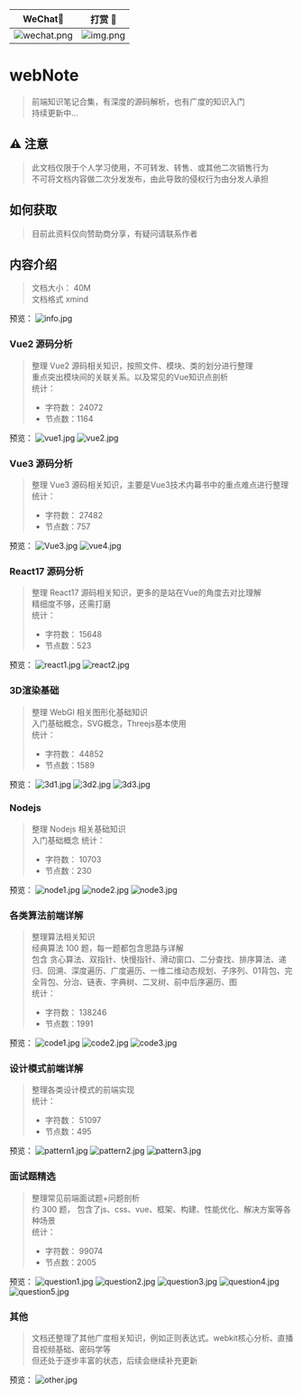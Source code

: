 |                                  WeChat🍻                                  |                                                打赏 :confetti_ball:                                                 | 
|:--------------------------------------------------------------------------:|:-----------------------------------------------------------------------------------------------------------------:| 
| ![wechat.png](https://github.com/Cc-Edit/Cc-Edit/blob/main/src/wechat.png) | ![img.png](https://github.com/Cc-Edit/Cc-Edit/blob/main/src/img.png) |

# webNote
> 前端知识笔记合集，有深度的源码解析，也有广度的知识入门 <br/>
> 持续更新中...

## ⚠️ 注意
> 此文档仅限于个人学习使用，不可转发、转售、或其他二次销售行为 <br/>
> 不可将文档内容做二次分发发布，由此导致的侵权行为由分发人承担

## 如何获取
> 目前此资料仅向赞助商分享，有疑问请联系作者

## 内容介绍
> 文档大小： 40M<br/>
> 文档格式 xmind

预览：
![info.jpg](preview%2Finfo.jpg)

### Vue2 源码分析
> 整理 Vue2 源码相关知识，按照文件、模块、类的划分进行整理 <br/>
> 重点突出模块间的关联关系。以及常见的Vue知识点剖析 <br/>
> 统计：
>  - 字符数： 24072
>  - 节点数：1164

预览：
![vue1.jpg](preview%2Fvue1.jpg)
![vue2.jpg](preview%2Fvue2.jpg)

### Vue3 源码分析
> 整理 Vue3 源码相关知识，主要是Vue3技术内幕书中的重点难点进行整理 <br/>
> 统计：
>  - 字符数： 27482
>  - 节点数：757

预览：
![Vue3.jpg](preview%2FVue3.jpg)
![vue4.jpg](preview%2Fvue4.jpg)

### React17 源码分析
> 整理 React17 源码相关知识，更多的是站在Vue的角度去对比理解 <br/>
> 精细度不够，还需打磨 <br/>
> 统计：
>  - 字符数： 15648
>  - 节点数：523

预览：
![react1.jpg](preview%2Freact1.jpg)
![react2.jpg](preview%2Freact2.jpg)

### 3D渲染基础
> 整理 WebGl 相关图形化基础知识 <br/>
> 入门基础概念，SVG概念，Threejs基本使用 <br/>
> 统计：
>  - 字符数： 44852
>  - 节点数：1589

预览：
![3d1.jpg](preview%2F3d1.jpg)
![3d2.jpg](preview%2F3d2.jpg)
![3d3.jpg](preview%2F3d3.jpg)

### Nodejs
> 整理 Nodejs 相关基础知识 <br/>
> 入门基础概念
> 统计：
>  - 字符数： 10703
>  - 节点数：230

预览：
![node1.jpg](preview%2Fnode1.jpg)
![node2.jpg](preview%2Fnode2.jpg)
![node3.jpg](preview%2Fnode3.jpg)

### 各类算法前端详解
> 整理算法相关知识 <br/>
> 经典算法 100 题，每一题都包含思路与详解  <br/>
> 包含 贪心算法、双指针、快慢指针、滑动窗口、二分查找、排序算法、递归、回溯、深度遍历、广度遍历、一维二维动态规划、子序列、01背包、完全背包、分治、链表、字典树、二叉树、前中后序遍历、图 <br/>
> 统计：
>  - 字符数： 138246
>  - 节点数：1991

预览：
![code1.jpg](preview%2Fcode1.jpg)
![code2.jpg](preview%2Fcode2.jpg)
![code3.jpg](preview%2Fcode3.jpg)

### 设计模式前端详解
> 整理各类设计模式的前端实现 <br/>
> 统计：
>  - 字符数： 51097
>  - 节点数：495

预览：
![pattern1.jpg](preview%2Fpattern1.jpg)
![pattern2.jpg](preview%2Fpattern2.jpg)
![pattern3.jpg](preview%2Fpattern3.jpg)

### 面试题精选
> 整理常见前端面试题+问题剖析 <br/>
> 约 300 题， 包含了js、css、vue、框架、构建、性能优化、解决方案等各种场景<br/>
> 统计：
>  - 字符数： 99074
>  - 节点数：2005

预览：
![question1.jpg](preview%2Fquestion1.jpg)
![question2.jpg](preview%2Fquestion2.jpg)
![question3.jpg](preview%2Fquestion3.jpg)
![question4.jpg](preview%2Fquestion4.jpg)
![question5.jpg](preview%2Fquestion5.jpg)

### 其他
> 文档还整理了其他广度相关知识，例如正则表达式。webkit核心分析、直播音视频基础、密码学等<br/>
> 但还处于逐步丰富的状态，后续会继续补充更新

预览：
![other.jpg](preview%2Fother.jpg)